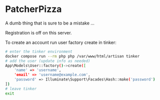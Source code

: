 # PatcherPizza

A dumb thing that is sure to be a mistake ...

Registration is off on this server.

To create an account run user factory create in tinker:
```bash
# enter the tinker environment
docker compose run --rm php php /var/www/html/artisan tinker
# add the user (update info as needed)
App\Models\User::factory()->create([
    'name' => 'username',
    'email' => 'username@example.com',
    'password' => Illuminate\Support\Facades\Hash::make('password')
])
# leave tinker
exit
```
